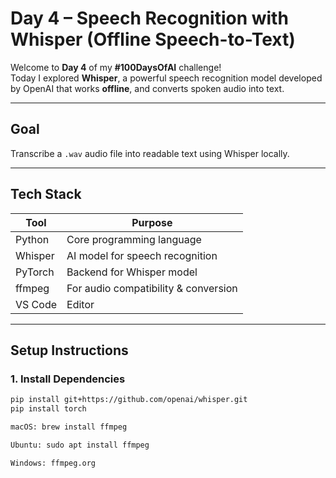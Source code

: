 #  Day 4 – Speech Recognition with Whisper (Offline Speech-to-Text)

Welcome to **Day 4** of my **#100DaysOfAI** challenge!  
Today I explored **Whisper**, a powerful speech recognition model developed by OpenAI that works **offline**, and converts spoken audio into text.

---

##  Goal

Transcribe a `.wav` audio file into readable text using Whisper locally.

---

##  Tech Stack

| Tool       | Purpose                                |
|------------|----------------------------------------|
| Python     | Core programming language              |
| Whisper    | AI model for speech recognition        |
| PyTorch    | Backend for Whisper model              |
| ffmpeg     | For audio compatibility & conversion   |
| VS Code    | Editor                                 |

---

##  Setup Instructions

### 1. Install Dependencies

```bash
pip install git+https://github.com/openai/whisper.git
pip install torch
```
```bash
macOS: brew install ffmpeg

Ubuntu: sudo apt install ffmpeg

Windows: ffmpeg.org
```
